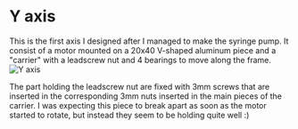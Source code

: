 # Y axis

This is the first axis I designed after I managed to make the syringe pump. It consist of a motor mounted on a 20x40 V-shaped aluminum piece and a "carrier" with a leadscrew nut and 4 bearings to move along the frame.
![Y axis](https://github.com/Leo-GG/Sbrodolina/blob/master/pics/Y_axis.jpg "Y axis")

The part holding the leadscrew nut are fixed with 3mm screws that are inserted in the corresponding 3mm nuts inserted in the main pieces of the carrier. I was expecting this piece to break apart as soon as the motor started to rotate, but instead they seem to be holding quite well :)
